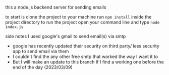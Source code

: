 this a node.js backend server for sending emails

to start is clone the project to your machine 
run `npm install` inside the project directory 
to run the project open your command line and type `node index.js`

side notes I used google's gmail to send email(s) via smtp 
- google has recently updated their security on third party/ less security app to send email via them
- I couldn't find the any other free smtp that worked the way I want it to
- But I will make an update to this branch If I find a working one before the end of the day (2023/03/09)